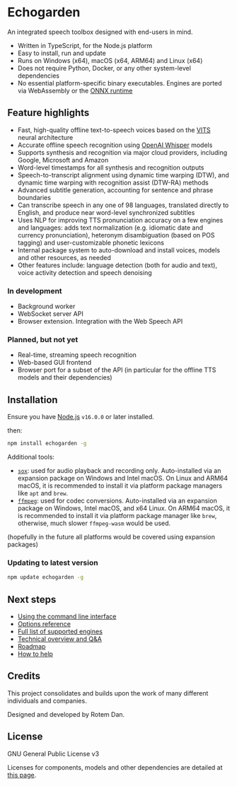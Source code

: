 # Echogarden

An integrated speech toolbox designed with end-users in mind.

* Written in TypeScript, for the Node.js platform
* Easy to install, run and update
* Runs on Windows (x64), macOS (x64, ARM64) and Linux (x64)
* Does not require Python, Docker, or any other system-level dependencies
* No essential platform-specific binary executables. Engines are ported via WebAssembly or the [ONNX runtime](https://onnxruntime.ai/)

## Feature highlights

* Fast, high-quality offline text-to-speech voices based on the [VITS](https://github.com/jaywalnut310/vits) neural architecture
* Accurate offline speech recognition using [OpenAI Whisper](https://openai.com/research/whisper) models
* Supports synthesis and recognition via major cloud providers, including Google, Microsoft and Amazon
* Word-level timestamps for all synthesis and recognition outputs
* Speech-to-transcript alignment using dynamic time warping (DTW), and dynamic time warping with recognition assist (DTW-RA) methods
* Advanced subtitle generation, accounting for sentence and phrase boundaries
* Can transcribe speech in any one of 98 languages, translated directly to English, and produce near word-level synchronized subtitles
* Uses NLP for improving TTS pronunciation accuracy on a few engines and languages: adds text normalization (e.g. idiomatic date and currency pronunciation), heteronym disambiguation (based on POS tagging) and user-customizable phonetic lexicons
* Internal package system to auto-download and install voices, models and other resources, as needed
* Other features include: language detection (both for audio and text), voice activity detection and speech denoising

### In development

* Background worker
* WebSocket server API
* Browser extension. Integration with the Web Speech API

### Planned, but not yet

* Real-time, streaming speech recognition
* Web-based GUI frontend
* Browser port for a subset of the API (in particular for the offline TTS models and their dependencies)

## Installation

Ensure you have [Node.js](https://nodejs.org/) `v16.0.0` or later installed.

then:
```bash
npm install echogarden -g
```

Additional tools:
* [`sox`](https://sourceforge.net/projects/sox/): used for audio playback and recording only. Auto-installed via an expansion package on Windows and Intel macOS. On Linux and ARM64 macOS, it is recommended to install it via platform package managers like `apt` and `brew`.
* [`ffmpeg`](https://ffmpeg.org/download.html): used for codec conversions. Auto-installed via an expansion package on Windows, Intel macOS, and x64 Linux. On ARM64 macOS, it is recommended to install it via platform package manager like `brew`, otherwise, much slower `ffmpeg-wasm` would be used.

(hopefully in the future all platforms would be covered using expansion packages)

### Updating to latest version

```bash
npm update echogarden -g
```

## Next steps

* [Using the command line interface](docs/CLI.md)
* [Options reference](docs/Options.md)
* [Full list of supported engines](docs/Engines.md)
* [Technical overview and Q&A](docs/Technical.md)
* [Roadmap](docs/Roadmap.md)
* [How to help](docs/Development.md)

## Credits

This project consolidates and builds upon the work of many different individuals and companies.

Designed and developed by Rotem Dan.

## License

GNU General Public License v3

Licenses for components, models and other dependencies are detailed at [this page](docs/Licenses.md).
